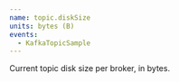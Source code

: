 ```yaml
---
name: topic.diskSize
units: bytes (B)
events:
  - KafkaTopicSample
---
```


Current topic disk size per broker, in bytes.